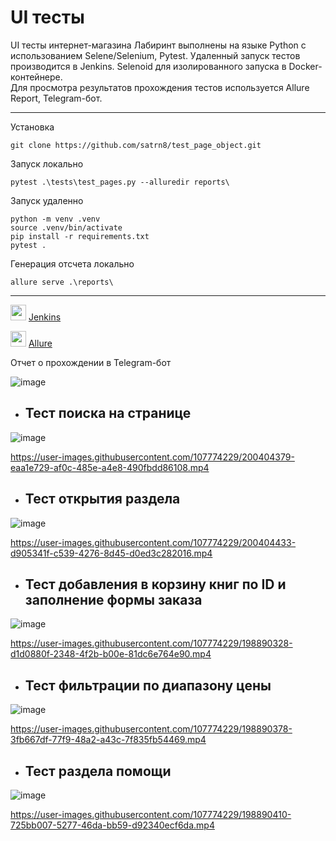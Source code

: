 # <h1>UI тесты</h1>

UI тесты интернет-магазина Лабиринт выполнены на языке Python с использованием Selene/Selenium, Pytest. Удаленный запуск тестов производится в Jenkins. Selenoid для изолированного запуска в Docker-контейнере.  
Для просмотра результатов прохождения тестов используется Allure Report, Telegram-бот.  

____________________________________________________________________________________________________
Установка

```
git clone https://github.com/satrn8/test_page_object.git
```
Запуск локально
```
pytest .\tests\test_pages.py --alluredir reports\
```
Запуск удаленно
```
python -m venv .venv
source .venv/bin/activate
pip install -r requirements.txt
pytest .
```
Генерация отсчета локально
```
allure serve .\reports\ 
```
______________________________________________________________________________________________________________

<img src="https://user-images.githubusercontent.com/107774229/198146350-1c541de9-3ef0-429a-a9cb-96aae4444891.png" width="25"> <a href="https://jenkins.autotests.cloud/job/001_satrn8_lesson23_page_object/" target="_blank">Jenkins</a>

<img src="https://user-images.githubusercontent.com/107774229/198146647-42f39a19-07b2-4bde-b21a-b570aa703f09.svg" width="25"> <a href="https://jenkins.autotests.cloud/job/001_satrn8_lesson23_page_object/2/allure/" target="_blank">Allure</a>

Отчет о прохождении в Telegram-бот

![image](https://user-images.githubusercontent.com/107774229/198902968-603bb3ed-4d83-4612-984c-0d9644ccc457.png)


   * <h2>Тест поиска на странице</h2> 
  
![image](https://user-images.githubusercontent.com/107774229/200404682-89c1edfa-da64-4778-beba-f957dc0cf244.png)
  
https://user-images.githubusercontent.com/107774229/200404379-eaa1e729-af0c-485e-a4e8-490fbdd86108.mp4

   * <h2>Тест открытия раздела</h2>
  
![image](https://user-images.githubusercontent.com/107774229/200404757-9c8c750e-ac60-4c2a-8b81-55d600b0cef4.png)

https://user-images.githubusercontent.com/107774229/200404433-d905341f-c539-4276-8d45-d0ed3c282016.mp4

   * <h2>Тест добавления в корзину книг по ID и заполнение формы заказа</h2>
  
![image](https://user-images.githubusercontent.com/107774229/198890326-e67fbfe2-8096-485c-8d34-a4daf31849ab.png)

https://user-images.githubusercontent.com/107774229/198890328-d1d0880f-2348-4f2b-b00e-81dc6e764e90.mp4

   * <h2>Тест фильтрации по диапазону цены</h2>
  
![image](https://user-images.githubusercontent.com/107774229/198890366-0e3241d3-f2f5-4ab2-b4bd-a271bcee8852.png)

https://user-images.githubusercontent.com/107774229/198890378-3fb667df-77f9-48a2-a43c-7f835fb54469.mp4

   * <h2>Тест раздела помощи</h2>
  
![image](https://user-images.githubusercontent.com/107774229/198890406-2dbed7fd-c889-445f-af25-d832fc930356.png)

https://user-images.githubusercontent.com/107774229/198890410-725bb007-5277-46da-bb59-d92340ecf6da.mp4
